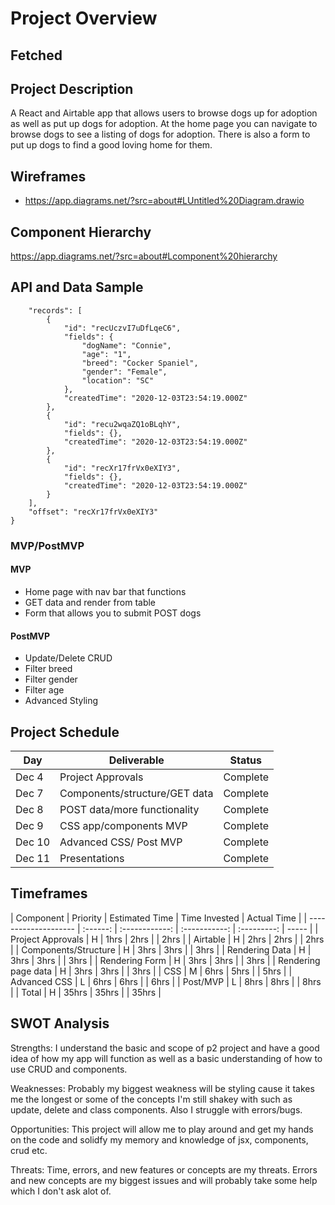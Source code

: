 # Project Overview

## Fetched

## Project Description

A React and Airtable app that allows users to browse dogs up for adoption as well as put up dogs for adoption. At the home page you can navigate to browse dogs to see a listing of dogs for adoption. There is also a form to put up dogs to find a good loving home for them.

## Wireframes

- [](https://app.diagrams.net/?src=about#LUntitled%20Diagram)
  https://app.diagrams.net/?src=about#LUntitled%20Diagram.drawio

## Component Hierarchy

https://app.diagrams.net/?src=about#Lcomponent%20hierarchy

## API and Data Sample

```{
    "records": [
        {
            "id": "recUczvI7uDfLqeC6",
            "fields": {
                "dogName": "Connie",
                "age": "1",
                "breed": "Cocker Spaniel",
                "gender": "Female",
                "location": "SC"
            },
            "createdTime": "2020-12-03T23:54:19.000Z"
        },
        {
            "id": "recu2wqaZQ1oBLqhY",
            "fields": {},
            "createdTime": "2020-12-03T23:54:19.000Z"
        },
        {
            "id": "recXr17frVx0eXIY3",
            "fields": {},
            "createdTime": "2020-12-03T23:54:19.000Z"
        }
    ],
    "offset": "recXr17frVx0eXIY3"
}
```

### MVP/PostMVP

#### MVP

- Home page with nav bar that functions
- GET data and render from table
- Form that allows you to submit POST dogs

#### PostMVP

- Update/Delete CRUD
- Filter breed
- Filter gender
- Filter age
- Advanced Styling

## Project Schedule

| Day    | Deliverable                   | Status   |
| ------ | ----------------------------- | -------- |
| Dec 4  | Project Approvals             | Complete |
| Dec 7  | Components/structure/GET data | Complete |
| Dec 8  | POST data/more functionality  | Complete |
| Dec 9  | CSS app/components MVP        | Complete |
| Dec 10 | Advanced CSS/ Post MVP        | Complete |
| Dec 11 | Presentations                 | Complete |

## Timeframes

| Component            | Priority | Estimated Time | Time Invested | Actual Time |
| -------------------- | :------: | :------------: | :-----------: | :---------: | ----- |
| Project Approvals    |    H     |      1hrs      |     2hrs      |             | 2hrs  |
| Airtable             |    H     |      2hrs      |     2hrs      |             | 2hrs  |
| Components/Structure |    H     |      3hrs      |     3hrs      |             | 3hrs  |
| Rendering Data       |    H     |      3hrs      |     3hrs      |             | 3hrs  |
| Rendering Form       |    H     |      3hrs      |     3hrs      |             | 3hrs  |
| Rendering page data  |    H     |      3hrs      |     3hrs      |             | 3hrs  |
| CSS                  |    M     |      6hrs      |     5hrs      |             | 5hrs  |
| Advanced CSS         |    L     |      6hrs      |     6hrs      |             | 6hrs  |
| Post/MVP             |    L     |      8hrs      |     8hrs      |             | 8hrs  |
| Total                |    H     |     35hrs      |     35hrs     |             | 35hrs |

## SWOT Analysis

Strengths:
I understand the basic and scope of p2 project and have a good idea of how my app will function as well
as a basic understanding of how to use CRUD and components.

Weaknesses:
Probably my biggest weakness will be styling cause it takes me the longest or some of the concepts
I'm still shakey with such as update, delete and class components. Also I struggle with errors/bugs.

Opportunities:
This project will allow me to play around and get my hands on the code and solidfy my memory and knowledge
of jsx, components, crud etc.

Threats:
Time, errors, and new features or concepts are my threats. Errors and new concepts
are my biggest issues and will probably take some help which I don't ask alot of.
